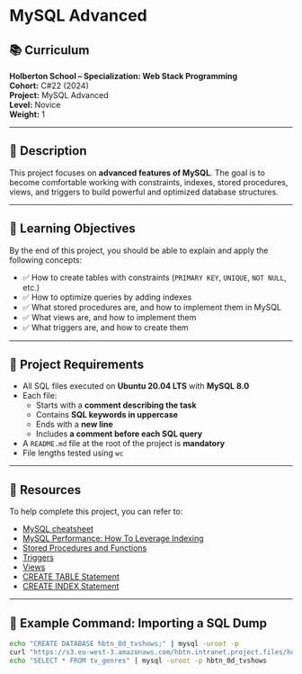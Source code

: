 # MySQL Advanced

## 📚 Curriculum
**Holberton School – Specialization: Web Stack Programming**  
**Cohort:** C#22 (2024)  
**Project:** MySQL Advanced  
**Level:** Novice  
**Weight:** 1  

---

## 📝 Description

This project focuses on **advanced features of MySQL**. The goal is to become comfortable working with constraints, indexes, stored procedures, views, and triggers to build powerful and optimized database structures.

---

## 🎯 Learning Objectives

By the end of this project, you should be able to explain and apply the following concepts:

- ✅ How to create tables with constraints (`PRIMARY KEY`, `UNIQUE`, `NOT NULL`, etc.)
- ✅ How to optimize queries by adding indexes
- ✅ What stored procedures are, and how to implement them in MySQL
- ✅ What views are, and how to implement them
- ✅ What triggers are, and how to create them

---

## 📌 Project Requirements

- All SQL files executed on **Ubuntu 20.04 LTS** with **MySQL 8.0**
- Each file:
  - Starts with a **comment describing the task**
  - Contains **SQL keywords in uppercase**
  - Ends with a **new line**
  - Includes **a comment before each SQL query**
- A `README.md` file at the root of the project is **mandatory**
- File lengths tested using `wc`

---

## 📎 Resources

To help complete this project, you can refer to:

- [MySQL cheatsheet](https://devhints.io/mysql)
- [MySQL Performance: How To Leverage Indexing](https://www.percona.com/blog/2020/08/12/mysql-performance-how-to-leverage-mysql-database-indexing/)
- [Stored Procedures and Functions](https://dev.mysql.com/doc/refman/8.0/en/stored-routines.html)
- [Triggers](https://dev.mysql.com/doc/refman/8.0/en/triggers.html)
- [Views](https://dev.mysql.com/doc/refman/8.0/en/views.html)
- [CREATE TABLE Statement](https://dev.mysql.com/doc/refman/8.0/en/create-table.html)
- [CREATE INDEX Statement](https://dev.mysql.com/doc/refman/8.0/en/create-index.html)

---

## 🚀 Example Command: Importing a SQL Dump

```bash
echo "CREATE DATABASE hbtn_0d_tvshows;" | mysql -uroot -p
curl "https://s3.eu-west-3.amazonaws.com/hbtn.intranet.project.files/holbertonschool-higher-level_programming+/274/hbtn_0d_tvshows.sql" -s | mysql -uroot -p hbtn_0d_tvshows
echo "SELECT * FROM tv_genres" | mysql -uroot -p hbtn_0d_tvshows
